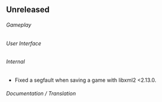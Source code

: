 ## Unreleased

###### Gameplay

###### User Interface

###### Internal
- Fixed a segfault when saving a game with libxml2 <2.13.0.

###### Documentation / Translation
